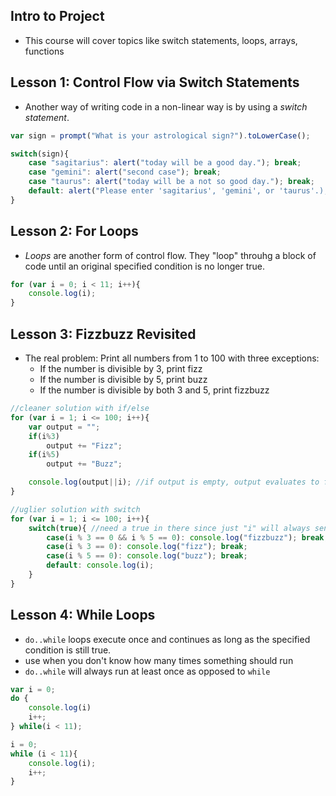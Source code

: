 ## Intro to Project
- This course will cover topics like switch statements, loops, arrays, functions

## Lesson 1: Control Flow via Switch Statements
- Another way of writing code in a non-linear way is by using a *switch statement*.
```javascript
var sign = prompt("What is your astrological sign?").toLowerCase();

switch(sign){
	case "sagitarius": alert("today will be a good day."); break;
	case "gemini": alert("second case"); break;
	case "taurus": alert("today will be a not so good day."); break;
	default: alert("Please enter 'sagitarius', 'gemini', or 'taurus'.); break;
}
```

## Lesson 2: For Loops
- *Loops* are another form of control flow.  They "loop" throuhg a block of code until an original specified condition is no longer true.
```javascript
for (var i = 0; i < 11; i++){
	console.log(i);
}
```

## Lesson 3: Fizzbuzz Revisited
- The real problem: Print all numbers from 1 to 100 with three exceptions:
	- If the number is divisible by 3, print fizz
	- If the number is divisible by 5, print buzz
	- If the number is divisible by both 3 and 5, print fizzbuzz

```javascript
//cleaner solution with if/else
for (var i = 1; i <= 100; i++){
	var output = "";
	if(i%3)
		output += "Fizz";
	if(i%5)
		output += "Buzz";

	console.log(output||i); //if output is empty, output evaluates to false and i is logged
}

//uglier solution with switch
for (var i = 1; i <= 100; i++){
	switch(true){ //need a true in there since just "i" will always send to default
		case(i % 3 == 0 && i % 5 == 0): console.log("fizzbuzz"); break;
		case(i % 3 == 0): console.log("fizz"); break;
		case(i % 5 == 0): console.log("buzz"); break;
		default: console.log(i); 
	}
}
```

## Lesson 4: While Loops
- `do..while` loops execute once and continues as long as the specified condition is still true.
- use when you don't know how many times something should run
- `do..while` will always run at least once as opposed to `while`
```javascript
var i = 0;
do {
	console.log(i)
	i++;
} while(i < 11);

i = 0;
while (i < 11){
	console.log(i);
	i++;
}
```